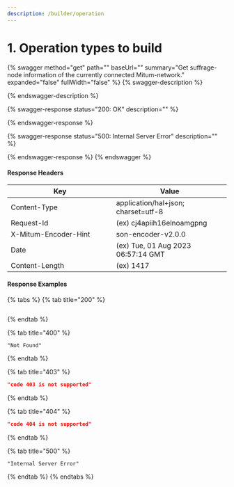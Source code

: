 ```yaml
---
description: /builder/operation
---
```


# 1. Operation types to build

{% swagger method="get" path="" baseUrl="" summary="Get suffrage-node information of the currently connected Mitum-network." expanded="false" fullWidth="false" %}
{% swagger-description %}

{% endswagger-description %}

{% swagger-response status="200: OK" description="" %}

{% endswagger-response %}

{% swagger-response status="500: Internal Server Error" description="" %}

{% endswagger-response %}
{% endswagger %}



#### Response Headers

<table><thead><tr><th width="226">Key</th><th>Value</th></tr></thead><tbody><tr><td>Content-Type</td><td>application/hal+json; charset=utf-8</td></tr><tr><td>Request-Id</td><td>(ex) cj4apiih16elnoamgpng</td></tr><tr><td>X-Mitum-Encoder-Hint</td><td>son-encoder-v2.0.0</td></tr><tr><td>Date</td><td>(ex) Tue, 01 Aug 2023 06:57:14 GMT</td></tr><tr><td>Content-Length</td><td>(ex) 1417</td></tr></tbody></table>



#### Response Examples

{% tabs %}
{% tab title="200" %}
```json
```
{% endtab %}

{% tab title="400" %}
```
"Not Found"
```
{% endtab %}

{% tab title="403" %}
```json
"code 403 is not supported"
```
{% endtab %}

{% tab title="404" %}
```json
"code 404 is not supported"
```
{% endtab %}

{% tab title="500" %}
```
"Internal Server Error"
```
{% endtab %}
{% endtabs %}

